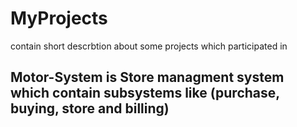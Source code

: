 # MyProjects
contain short descrbtion about some projects which participated in
## Motor-System is Store managment system which contain subsystems like (purchase, buying, store and billing)

